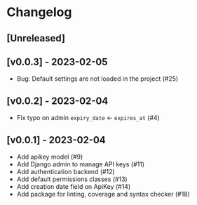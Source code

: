 Changelog
=========

[Unreleased]
------------

[v0.0.3] - 2023-02-05
------------------

- Bug: Default settings are not loaded in the project (#25) 

[v0.0.2] - 2023-02-04
------------------

- Fix typo on admin `expiry_date` <- `expires_at` (#4)

[v0.0.1] - 2023-02-04
------------------

- Add apikey model (#9)
- Add Django admin to manage API keys (#11)
- Add authentication backend (#12) 
- Add default permissions classes (#13)
- Add creation date field on ApiKey (#14)
- Add package for linting, coverage and syntax checker (#18) 